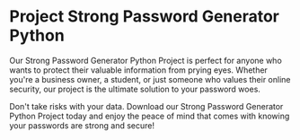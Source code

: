 # Project Strong Password Generator Python

Our Strong Password Generator Python Project is perfect for anyone who wants to protect their valuable information from prying eyes. Whether you're a business owner, a student, or just someone who values their online security, our project is the ultimate solution to your password woes.

Don't take risks with your data. Download our Strong Password Generator Python Project today and enjoy the peace of mind that comes with knowing your passwords are strong and secure!
